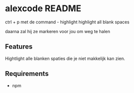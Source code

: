 # alexcode README

ctrl + p 
met de command - highlight
highlight all blank spaces

daarna zal hij ze markeren voor jou om weg te halen

## Features

Hightlight alle blanken spaties die je niet makkelijk kan zien.

## Requirements

- npm

